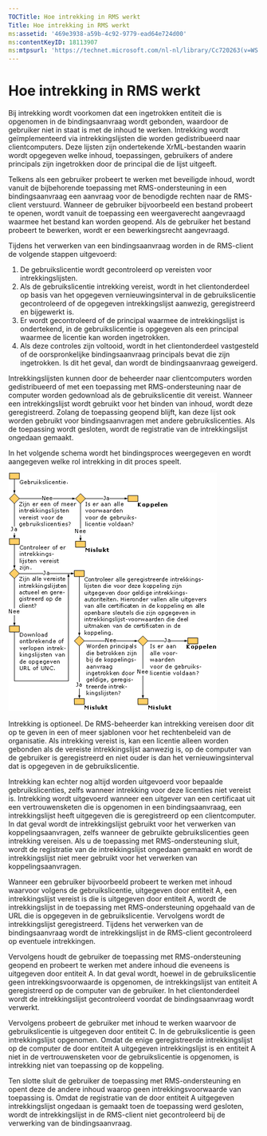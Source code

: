 ```yaml
---
TOCTitle: Hoe intrekking in RMS werkt
Title: Hoe intrekking in RMS werkt
ms:assetid: '469e3938-a59b-4c92-9779-ead64e724d00'
ms:contentKeyID: 18113907
ms:mtpsurl: 'https://technet.microsoft.com/nl-nl/library/Cc720263(v=WS.10)'
---
```


Hoe intrekking in RMS werkt
===========================

Bij intrekking wordt voorkomen dat een ingetrokken entiteit die is opgenomen in de bindingsaanvraag wordt gebonden, waardoor de gebruiker niet in staat is met de inhoud te werken. Intrekking wordt geïmplementeerd via intrekkingslijsten die worden gedistribueerd naar clientcomputers. Deze lijsten zijn ondertekende XrML-bestanden waarin wordt opgegeven welke inhoud, toepassingen, gebruikers of andere principals zijn ingetrokken door de principal die de lijst uitgeeft.

Telkens als een gebruiker probeert te werken met beveiligde inhoud, wordt vanuit de bijbehorende toepassing met RMS-ondersteuning in een bindingsaanvraag een aanvraag voor de benodigde rechten naar de RMS-client verstuurd. Wanneer de gebruiker bijvoorbeeld een bestand probeert te openen, wordt vanuit de toepassing een weergaverecht aangevraagd waarmee het bestand kan worden geopend. Als de gebruiker het bestand probeert te bewerken, wordt er een bewerkingsrecht aangevraagd.

Tijdens het verwerken van een bindingsaanvraag worden in de RMS-client de volgende stappen uitgevoerd:

1.  De gebruikslicentie wordt gecontroleerd op vereisten voor intrekkingslijsten.
2.  Als de gebruikslicentie intrekking vereist, wordt in het clientonderdeel op basis van het opgegeven vernieuwingsinterval in de gebruikslicentie gecontroleerd of de opgegeven intrekkingslijst aanwezig, geregistreerd en bijgewerkt is.
3.  Er wordt gecontroleerd of de principal waarmee de intrekkingslijst is ondertekend, in de gebruikslicentie is opgegeven als een principal waarmee de licentie kan worden ingetrokken.
4.  Als deze controles zijn voltooid, wordt in het clientonderdeel vastgesteld of de oorspronkelijke bindingsaanvraag principals bevat die zijn ingetrokken. Is dit het geval, dan wordt de bindingsaanvraag geweigerd.

Intrekkingslijsten kunnen door de beheerder naar clientcomputers worden gedistribueerd of met een toepassing met RMS-ondersteuning naar de computer worden gedownload als de gebruikslicentie dit vereist. Wanneer een intrekkingslijst wordt gebruikt voor het binden van inhoud, wordt deze geregistreerd. Zolang de toepassing geopend blijft, kan deze lijst ook worden gebruikt voor bindingsaanvragen met andere gebruikslicenties. Als de toepassing wordt gesloten, wordt de registratie van de intrekkingslijst ongedaan gemaakt.

In het volgende schema wordt het bindingsproces weergegeven en wordt aangegeven welke rol intrekking in dit proces speelt.

![alt text](/security-updates/images/Cc720263.81aa2d70-d261-49ad-b446-96a2eddba1a5(WS.10).gif "Bindproces")

Intrekking is optioneel. De RMS-beheerder kan intrekking vereisen door dit op te geven in een of meer sjablonen voor het rechtenbeleid van de organisatie. Als intrekking vereist is, kan een licentie alleen worden gebonden als de vereiste intrekkingslijst aanwezig is, op de computer van de gebruiker is geregistreerd en niet ouder is dan het vernieuwingsinterval dat is opgegeven in de gebruikslicentie.

Intrekking kan echter nog altijd worden uitgevoerd voor bepaalde gebruikslicenties, zelfs wanneer intrekking voor deze licenties niet vereist is. Intrekking wordt uitgevoerd wanneer een uitgever van een certificaat uit een vertrouwensketen die is opgenomen in een bindingsaanvraag, een intrekkingslijst heeft uitgegeven die is geregistreerd op een clientcomputer. In dat geval wordt de intrekkingslijst gebruikt voor het verwerken van koppelingsaanvragen, zelfs wanneer de gebruikte gebruikslicenties geen intrekking vereisen. Als u de toepassing met RMS-ondersteuning sluit, wordt de registratie van de intrekkingslijst ongedaan gemaakt en wordt de intrekkingslijst niet meer gebruikt voor het verwerken van koppelingsaanvragen.

Wanneer een gebruiker bijvoorbeeld probeert te werken met inhoud waarvoor volgens de gebruikslicentie, uitgegeven door entiteit A, een intrekkingslijst vereist is die is uitgegeven door entiteit A, wordt de intrekkingslijst in de toepassing met RMS-ondersteuning opgehaald van de URL die is opgegeven in de gebruikslicentie. Vervolgens wordt de intrekkingslijst geregistreerd. Tijdens het verwerken van de bindingsaanvraag wordt de intrekkingslijst in de RMS-client gecontroleerd op eventuele intrekkingen.

Vervolgens houdt de gebruiker de toepassing met RMS-ondersteuning geopend en probeert te werken met andere inhoud die eveneens is uitgegeven door entiteit A. In dat geval wordt, hoewel in de gebruikslicentie geen intrekkingsvoorwaarde is opgenomen, de intrekkingslijst van entiteit A geregistreerd op de computer van de gebruiker. In het clientonderdeel wordt de intrekkingslijst gecontroleerd voordat de bindingsaanvraag wordt verwerkt.

Vervolgens probeert de gebruiker met inhoud te werken waarvoor de gebruikslicentie is uitgegeven door entiteit C. In de gebruikslicentie is geen intrekkingslijst opgenomen. Omdat de enige geregistreerde intrekkingslijst op de computer de door entiteit A uitgegeven intrekkingslijst is en entiteit A niet in de vertrouwensketen voor de gebruikslicentie is opgenomen, is intrekking niet van toepassing op de koppeling.

Ten slotte sluit de gebruiker de toepassing met RMS-ondersteuning en opent deze de andere inhoud waarop geen intrekkingsvoorwaarde van toepassing is. Omdat de registratie van de door entiteit A uitgegeven intrekkingslijst ongedaan is gemaakt toen de toepassing werd gesloten, wordt de intrekkingslijst in de RMS-client niet gecontroleerd bij de verwerking van de bindingsaanvraag.
